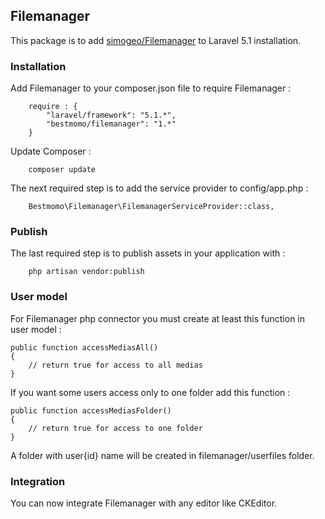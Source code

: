 ## Filemanager ##

This package is to add [simogeo/Filemanager](https://github.com/simogeo/Filemanager) to Laravel 5.1 installation.

### Installation ###

Add Filemanager to your composer.json file to require Filemanager :
```
    require : {
        "laravel/framework": "5.1.*",
        "bestmomo/filemanager": "1.*"
    }
```

Update Composer :
```
    composer update
```

The next required step is to add the service provider to config/app.php :
```
    Bestmomo\Filemanager\FilemanagerServiceProvider::class,
```

### Publish ###

The last required step is to publish assets in your application with :
```
    php artisan vendor:publish
```

### User model ###

For Filemanager php connector you must create at least this function in user model :

```
public function accessMediasAll()
{
    // return true for access to all medias
}
```

If you want some users access only to one folder add this function :

```
public function accessMediasFolder()
{
    // return true for access to one folder
}
```
A folder with user{id} name will be created in filemanager/userfiles folder.

### Integration ###

You can now integrate Filemanager with any editor like CKEditor.




